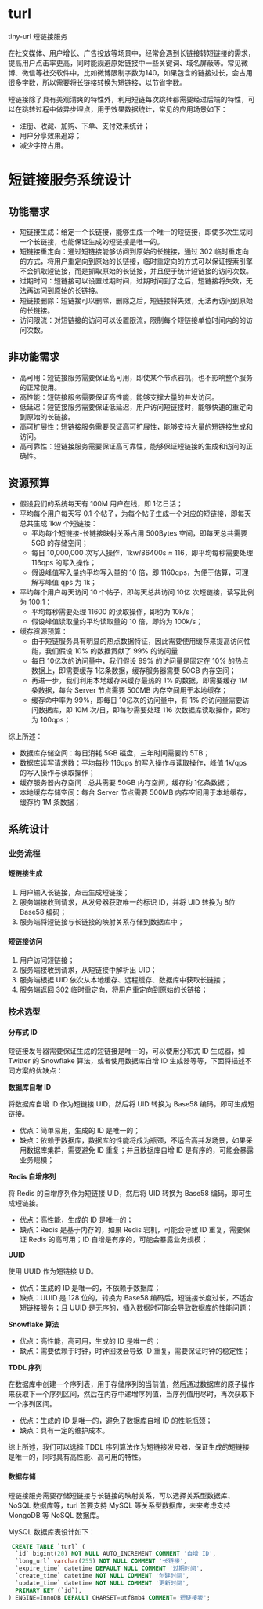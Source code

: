 # turl
tiny-url 短链接服务

在社交媒体、用户增长、广告投放等场景中，经常会遇到长链接转短链接的需求，提高用户点击率更高，同时能规避原始链接中一些关键词、域名屏蔽等。常见微博、微信等社交软件中，比如微博限制字数为140，如果包含的链接过长，会占用很多字数，所以需要将长链接转换为短链接，以节省字数。

短链接除了具有美观清爽的特性外，利用短链每次跳转都需要经过后端的特性，可以在跳转过程中做异步埋点，用于效果数据统计，常见的应用场景如下：

* 注册、收藏、加购、下单、支付效果统计；
* 用户分享效果追踪；
* 减少字符占用。

# 短链接服务系统设计

## 功能需求
* 短链接生成：给定一个长链接，能够生成一个唯一的短链接，即使多次生成同一个长链接，也能保证生成的短链接是唯一的。
* 短链接重定向：通过短链接能够访问到原始的长链接，通过 302 临时重定向的方式，将用户重定向到原始的长链接，临时重定向的方式可以保证搜索引擎不会抓取短链接，而是抓取原始的长链接，并且便于统计短链接的访问次数。
* 过期时间：短链接可以设置过期时间，过期时间到了之后，短链接将失效，无法再访问到原始的长链接。
* 短链接删除：短链接可以删除，删除之后，短链接将失效，无法再访问到原始的长链接。
* 访问限流：对短链接的访问可以设置限流，限制每个短链接单位时间内的的访问次数。

## 非功能需求

* 高可用：短链接服务需要保证高可用，即使某个节点宕机，也不影响整个服务的正常使用。
* 高性能：短链接服务需要保证高性能，能够支撑大量的并发访问。
* 低延迟：短链接服务需要保证低延迟，用户访问短链接时，能够快速的重定向到原始的长链接。
* 高可扩展性：短链接服务需要保证高可扩展性，能够支持大量的短链接生成和访问。
* 高可靠性：短链接服务需要保证高可靠性，能够保证短链接的生成和访问的正确性。

## 资源预算

* 假设我们的系统每天有 100M 用户在线，即 1亿日活；
* 平均每个用户每天写 0.1 个帖子，为每个帖子生成一个对应的短链接，即每天总共生成 1kw 个短链接：
  * 平均每个短链接-长链接映射关系占用 500Bytes 空间，即每天总共需要 5GB 的存储空间；
  * 每日 10,000,000 次写入操作，1kw/86400s ≈ 116，即平均每秒需要处理 116qps 的写入操作；
  * 假设峰值写入量约平均写入量的 10 倍，即 1160qps，为便于估算，可理解写峰值 qps 为 1k；
* 平均每个用户每天访问 10 个帖子，即每天总共访问 10亿 次短链接，读写比例为 100:1：
  * 平均每秒需要处理 11600 的读取操作，即约为 10k/s；
  * 假设峰值读取量约平均读取量的 10 倍，即约为 100k/s；
* 缓存资源预算：
  * 由于短链服务具有明显的热点数据特征，因此需要使用缓存来提高访问性能，我们假设 10% 的数据贡献了 99% 的访问量
  * 每日 10亿次的访问量中，我们假设 99% 的访问量是固定在 10% 的热点数据上，即需要缓存 1亿条数据，缓存服务器需要 50GB 内存空间；
  * 再进一步，我们利用本地缓存来缓存最热的 1% 的数据，即需要缓存 1M 条数据，每台 Server 节点需要 500MB 内存空间用于本地缓存；
  * 缓存命中率为 99%，即每日 10亿次的访问量中，有 1% 的访问量需要访问数据库，即 10M 次/日，即每秒需要处理 116 次数据库读取操作，即约为 100qps；

综上所述：
  * 数据库存储空间：每日消耗 5GB 磁盘，三年时间需要约 5TB；
  * 数据库读写请求数：平均每秒 116qps 的写入操作与读取操作，峰值 1k/qps 的写入操作与读取操作；
  * 缓存服务器内存空间：总共需要 50GB 内存空间，缓存约 1亿条数据；
  * 本地缓存存储空间：每台 Server 节点需要 500MB 内存空间用于本地缓存，缓存约 1M 条数据；

## 系统设计

### 业务流程

#### 短链接生成

1. 用户输入长链接，点击生成短链接；
2. 服务端接收到请求，从发号器获取唯一的标识 ID，并将 UID 转换为 8位 Base58 编码；
3. 服务端将短链接与长链接的映射关系存储到数据库中；

#### 短链接访问

1. 用户访问短链接；
2. 服务端接收到请求，从短链接中解析出 UID；
3. 服务端根据 UID 依次从本地缓存、远程缓存、数据库中获取长链接；
4. 服务端返回 302 临时重定向，将用户重定向到原始的长链接；

### 技术选型

#### 分布式 ID

短链接发号器需要保证生成的短链接是唯一的，可以使用分布式 ID 生成器，如 Twitter 的 Snowflake 算法，或者使用数据库自增 ID 生成器等等，下面将描述不同方案的优缺点：

**数据库自增 ID**

将数据库自增 ID 作为短链接 UID，然后将 UID 转换为 Base58 编码，即可生成短链接。
   * 优点：简单易用，生成的 ID 是唯一的；
   * 缺点：依赖于数据库，数据库的性能将成为瓶颈，不适合高并发场景，如果采用数据库集群，需要避免 ID 重复；并且数据库自增 ID 是有序的，可能会暴露业务规模；

**Redis 自增序列**

将 Redis 的自增序列作为短链接 UID，然后将 UID 转换为 Base58 编码，即可生成短链接。
   * 优点：高性能，生成的 ID 是唯一的；
   * 缺点：Redis 是基于内存的，如果 Redis 宕机，可能会导致 ID 重复，需要保证 Redis 的高可用；ID 自增是有序的，可能会暴露业务规模；

**UUID**

使用 UUID 作为短链接 UID。
   * 优点：生成的 ID 是唯一的，不依赖于数据库；
   * 缺点：UUID 是 128 位的，转换为 Base58 编码后，短链接长度过长，不适合短链接服务；且 UUID 是无序的，插入数据时可能会导致数据库的性能问题；

**Snowflake 算法**
   * 优点：高性能，高可用，生成的 ID 是唯一的；
   * 缺点：需要依赖于时钟，时钟回拨会导致 ID 重复，需要保证时钟的稳定性；

**TDDL 序列**

  在数据库中创建一个序列表，用于存储序列的当前值，然后通过数据库的原子操作来获取下一个序列区间，然后在内存中递增序列值，当序列值用尽时，再次获取下一个序列区间。
   * 优点：生成的 ID 是唯一的，避免了数据库自增 ID 的性能瓶颈；
   * 缺点：具有一定的维护成本。

综上所述，我们可以选择 TDDL 序列算法作为短链接发号器，保证生成的短链接是唯一的，同时具有高性能、高可用的特性。

#### 数据存储

短链接服务需要存储短链接与长链接的映射关系，可以选择关系型数据库、NoSQL 数据库等，turl 首要支持 MySQL 等关系型数据库，未来考虑支持 MongoDB 等 NoSQL 数据库。

MySQL 数据库表设计如下：

```sql
 CREATE TABLE `turl` (
  `id` bigint(20) NOT NULL AUTO_INCREMENT COMMENT '自增 ID',
  `long_url` varchar(255) NOT NULL COMMENT '长链接',
  `expire_time` datetime DEFAULT NULL COMMENT '过期时间',
  `create_time` datetime NOT NULL COMMENT '创建时间',
  `update_time` datetime NOT NULL COMMENT '更新时间',
  PRIMARY KEY (`id`),
) ENGINE=InnoDB DEFAULT CHARSET=utf8mb4 COMMENT='短链接表';
```



